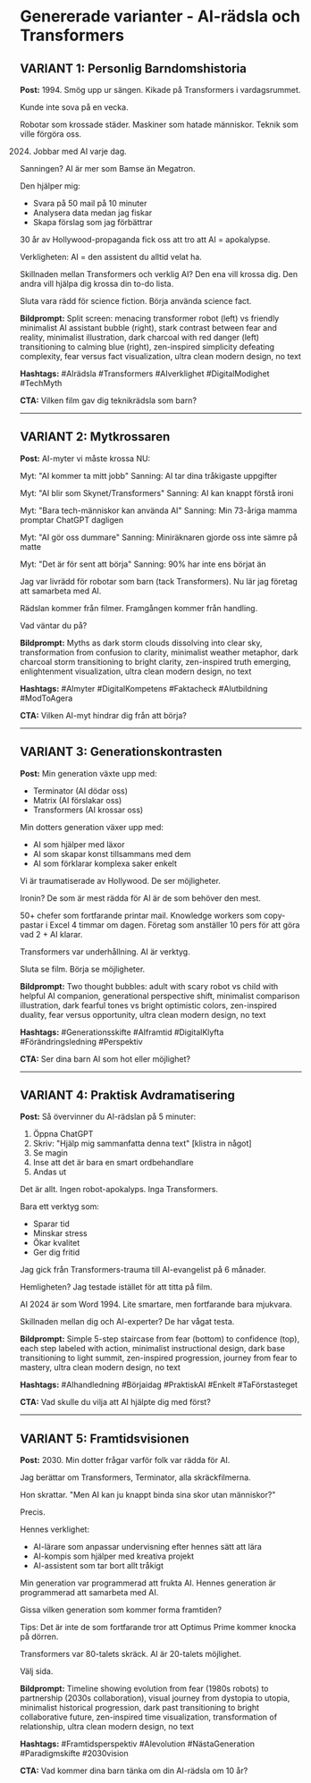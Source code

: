 # Genererade varianter - AI-rädsla och Transformers

## VARIANT 1: Personlig Barndomshistoria

**Post:**
1994. Smög upp ur sängen. Kikade på Transformers i vardagsrummet.

Kunde inte sova på en vecka.

Robotar som krossade städer. Maskiner som hatade människor. Teknik som ville förgöra oss.

2024. Jobbar med AI varje dag.

Sanningen? AI är mer som Bamse än Megatron.

Den hjälper mig:
- Svara på 50 mail på 10 minuter
- Analysera data medan jag fiskar
- Skapa förslag som jag förbättrar

30 år av Hollywood-propaganda fick oss att tro att AI = apokalypse.

Verkligheten: AI = den assistent du alltid velat ha.

Skillnaden mellan Transformers och verklig AI?
Den ena vill krossa dig. Den andra vill hjälpa dig krossa din to-do lista.

Sluta vara rädd för science fiction. Börja använda science fact.

**Bildprompt:**
Split screen: menacing transformer robot (left) vs friendly minimalist AI assistant bubble (right),
stark contrast between fear and reality,
minimalist illustration,
dark charcoal with red danger (left) transitioning to calming blue (right),
zen-inspired simplicity defeating complexity,
fear versus fact visualization,
ultra clean modern design,
no text

**Hashtags:**
#AIrädsla #Transformers #AIverklighet #DigitalModighet #TechMyth

**CTA:**
Vilken film gav dig teknikrädsla som barn?

---

## VARIANT 2: Mytkrossaren

**Post:**
AI-myter vi måste krossa NU:

Myt: "AI kommer ta mitt jobb"
Sanning: AI tar dina tråkigaste uppgifter

Myt: "AI blir som Skynet/Transformers"
Sanning: AI kan knappt förstå ironi

Myt: "Bara tech-människor kan använda AI"
Sanning: Min 73-åriga mamma promptar ChatGPT dagligen

Myt: "AI gör oss dummare"
Sanning: Miniräknaren gjorde oss inte sämre på matte

Myt: "Det är för sent att börja"
Sanning: 90% har inte ens börjat än

Jag var livrädd för robotar som barn (tack Transformers).
Nu lär jag företag att samarbeta med AI.

Rädslan kommer från filmer. Framgången kommer från handling.

Vad väntar du på?

**Bildprompt:**
Myths as dark storm clouds dissolving into clear sky,
transformation from confusion to clarity,
minimalist weather metaphor,
dark charcoal storm transitioning to bright clarity,
zen-inspired truth emerging,
enlightenment visualization,
ultra clean modern design,
no text

**Hashtags:**
#AImyter #DigitalKompetens #Faktacheck #AIutbildning #ModToAgera

**CTA:**
Vilken AI-myt hindrar dig från att börja?

---

## VARIANT 3: Generationskontrasten

**Post:**
Min generation växte upp med:
- Terminator (AI dödar oss)
- Matrix (AI förslakar oss)  
- Transformers (AI krossar oss)

Min dotters generation växer upp med:
- AI som hjälper med läxor
- AI som skapar konst tillsammans med dem
- AI som förklarar komplexa saker enkelt

Vi är traumatiserade av Hollywood.
De ser möjligheter.

Ironin? De som är mest rädda för AI är de som behöver den mest.

50+ chefer som fortfarande printar mail.
Knowledge workers som copy-pastar i Excel 4 timmar om dagen.
Företag som anställer 10 pers för att göra vad 2 + AI klarar.

Transformers var underhållning.
AI är verktyg.

Sluta se film. Börja se möjligheter.

**Bildprompt:**
Two thought bubbles: adult with scary robot vs child with helpful AI companion,
generational perspective shift,
minimalist comparison illustration,
dark fearful tones vs bright optimistic colors,
zen-inspired duality,
fear versus opportunity,
ultra clean modern design,
no text

**Hashtags:**
#Generationsskifte #AIframtid #DigitalKlyfta #Förändringsledning #Perspektiv

**CTA:**
Ser dina barn AI som hot eller möjlighet?

---

## VARIANT 4: Praktisk Avdramatisering

**Post:**
Så övervinner du AI-rädslan på 5 minuter:

1. Öppna ChatGPT
2. Skriv: "Hjälp mig sammanfatta denna text" [klistra in något]
3. Se magin
4. Inse att det är bara en smart ordbehandlare
5. Andas ut

Det är allt. Ingen robot-apokalyps. Inga Transformers.

Bara ett verktyg som:
- Sparar tid
- Minskar stress  
- Ökar kvalitet
- Ger dig fritid

Jag gick från Transformers-trauma till AI-evangelist på 6 månader.

Hemligheten? Jag testade istället för att titta på film.

AI 2024 är som Word 1994. Lite smartare, men fortfarande bara mjukvara.

Skillnaden mellan dig och AI-experter? De har vågat testa.

**Bildprompt:**
Simple 5-step staircase from fear (bottom) to confidence (top),
each step labeled with action,
minimalist instructional design,
dark base transitioning to light summit,
zen-inspired progression,
journey from fear to mastery,
ultra clean modern design,
no text

**Hashtags:**
#AIhandledning #Börjaidag #PraktiskAI #Enkelt #TaFörstasteget

**CTA:**
Vad skulle du vilja att AI hjälpte dig med först?

---

## VARIANT 5: Framtidsvisionen

**Post:**
2030. Min dotter frågar varför folk var rädda för AI.

Jag berättar om Transformers, Terminator, alla skräckfilmerna.

Hon skrattar. "Men AI kan ju knappt binda sina skor utan människor?"

Precis.

Hennes verklighet:
- AI-lärare som anpassar undervisning efter hennes sätt att lära
- AI-kompis som hjälper med kreativa projekt
- AI-assistent som tar bort allt tråkigt

Min generation var programmerad att frukta AI.
Hennes generation är programmerad att samarbeta med AI.

Gissa vilken generation som kommer forma framtiden?

Tips: Det är inte de som fortfarande tror att Optimus Prime kommer knocka på dörren.

Transformers var 80-talets skräck.
AI är 20-talets möjlighet.

Välj sida.

**Bildprompt:**
Timeline showing evolution from fear (1980s robots) to partnership (2030s collaboration),
visual journey from dystopia to utopia,
minimalist historical progression,
dark past transitioning to bright collaborative future,
zen-inspired time visualization,
transformation of relationship,
ultra clean modern design,
no text

**Hashtags:**
#Framtidsperspektiv #AIevolution #NästaGeneration #Paradigmskifte #2030vision

**CTA:**
Vad kommer dina barn tänka om din AI-rädsla om 10 år?